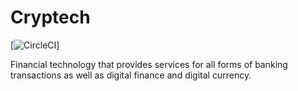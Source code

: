# Cryptech

[![CircleCI](https://circleci.com/gh/KOSASIH/Cryptech/tree/main.svg?style=svg)]

Financial technology that provides services for all forms of banking transactions as well as digital finance and digital currency.
